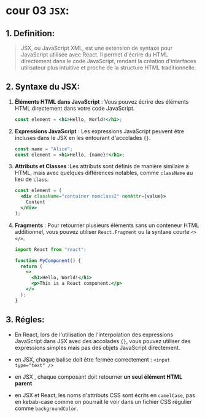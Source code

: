 # cour 03 **`JSX`:**

## 1. **Definition:**

> JSX, ou JavaScript XML, est une extension de syntaxe pour JavaScript utilisée avec React. Il permet d'écrire du HTML directement dans le code JavaScript, rendant la création d'interfaces utilisateur plus intuitive et proche de la structure HTML traditionnelle.

## 2. **Syntaxe du JSX:**

1. **Éléments HTML dans JavaScript** : Vous pouvez écrire des éléments HTML directement dans votre code JavaScript.

   ```jsx
   const element = <h1>Hello, World!</h1>;
   ```

2. **Expressions JavaScript** : Les expressions JavaScript peuvent être incluses dans le JSX en les entourant d'accolades `{}`.

   ```jsx
   const name = "Alice";
   const element = <h1>Hello, {name}!</h1>;
   ```

3. **Attributs et Classes** :Les attributs sont définis de manière similaire à HTML, mais avec quelques différences notables, comme `className` au lieu de `class`.

   ```jsx
   const element = (
     <div className="container nomclass2" nomAttr={value}>
       Content
     </div>
   );
   ```

4. **Fragments** : Pour retourner plusieurs éléments sans un conteneur HTML additionnel, vous pouvez utiliser `React.Fragment` ou la syntaxe courte `<> </>`.

   ```jsx
   import React from "react";

   function MyComponent() {
     return (
       <>
         <h1>Hello, World!</h1>
         <p>This is a React component.</p>
       </>
     );
   }
   ```

## 3. **Régles:**

- En React, lors de l'utilisation de l'interpolation des expressions JavaScript dans JSX avec des accolades `{}`, vous pouvez utiliser des expressions simples mais pas des objets JavaScript directement.

- en JSX, chaque balise doit être fermée correctement : `<input type="text" />`

- en JSX , chaque composant doit retourner **un seul élément HTML parent**

- en JSX et React, les noms d'attributs CSS sont écrits en `camelCase`, pas en kebab-case comme on pourrait le voir dans un fichier CSS régulier comme `backgroundColor`.
